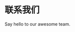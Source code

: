<script setup>
import { VPTeamMembers } from 'vitepress/theme'

const members = [
  {
    avatar: '/td/workcheng.jpg',
    name: 'Andy Cheng',
    title: 'Creator',
    desc: '高级应用开发工程师',
    links: [
      { icon: 'github', link: 'https://github.com/workcheng' }
    ]
  },
  {
    avatar: '/td/favicon-dark.png',
    name: 'Cai XuanJu',
    title: 'Leader',
    desc: '技术交付部负责人'
  }
]
</script>

# 联系我们

Say hello to our awesome team.

<VPTeamMembers size="small" :members="members" />
